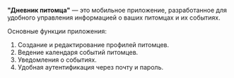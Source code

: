 **"Дневник питомца"** — это мобильное приложение, разработанное для удобного управления информацией о ваших питомцах и их событиях.

Основные функции приложения:

1. Создание и редактирование профилей питомцев.
2. Ведение календаря событий питомцев.
3. Уведомления о событиях.
4. Удобная аутентификация через почту и пароль.